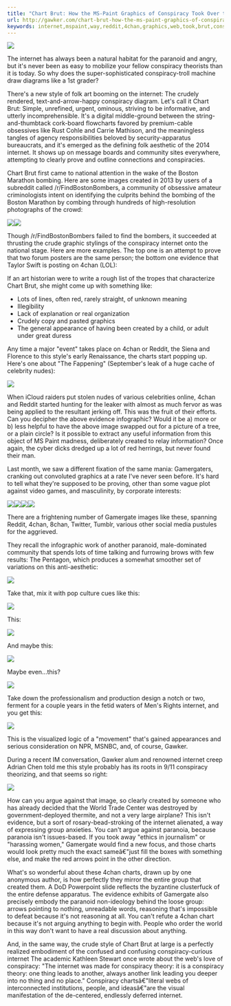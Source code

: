 ```yaml
---
title: "Chart Brut: How the MS-Paint Graphics of Conspiracy Took Over the Web"
url: http://gawker.com/chart-brut-how-the-ms-paint-graphics-of-conspiracy-too-1651851261
keywords: internet,mspaint,way,reddit,4chan,graphics,web,took,brut,conspiracy,style,evidence,created,chart
---
```

![](//images.gawker.com/mvhy9elgd3jaje8jyfmt/c_scale,fl_progressive,q_80,w_800.jpg)

The internet has always been a natural habitat for the paranoid and angry, but it\'s never been as easy to mobilize your fellow conspiracy theorists than it is today. So why does the super-sophisticated conspiracy-troll machine draw diagrams like a 1st grader?

There\'s a new style of folk art booming on the internet: The crudely rendered, text-and-arrow-happy conspiracy diagram. Let\'s call it Chart Brut: Simple, unrefined, urgent, ominous, striving to be informative, and utterly incomprehensible. It\'s a digital middle-ground between the string-and-thumbtack cork-board flowcharts favored by premium-cable obsessives like Rust Cohle and Carrie Mathison, and the meaningless tangles of agency responsibilities beloved by security-apparatus bureaucrats, and it\'s emerged as the defining folk aesthetic of the 2014 internet. It shows up on message boards and community sites everywhere, attempting to clearly prove and outline connections and conspiracies.

Chart Brut first came to national attention in the wake of the Boston Marathon bombing. Here are some images created in 2013 by users of a subreddit called /r/FindBostonBombers, a community of obsessive amateur criminologists intent on identifying the culprits behind the bombing of the Boston Marathon by combing through hundreds of high-resolution photographs of the crowd:

![](//images.gawker.com/dsrszv4nkxkcd8vzlibf/c_scale,fl_progressive,q_80,w_800.jpg)![](//images.gawker.com/oj7xltmqqp5cjvihzzac/c_scale,fl_progressive,q_80,w_800.jpg)

Though /r/FindBostonBombers failed to find the bombers, it succeeded at thrusting the crude graphic stylings of the conspiracy internet onto the national stage. Here are more examples. The top one is an attempt to prove that two forum posters are the same person; the bottom one evidence that Taylor Swift is posting on 4chan (LOL):

If an art historian were to write a rough list of the tropes that characterize Chart Brut, she might come up with something like:

-   Lots of lines, often red, rarely straight, of unknown meaning
-   Illegibility
-   Lack of explanation or real organization
-   Crudely copy and pasted graphics
-   The general appearance of having been created by a child, or adult under great duress

Any time a major \"event\" takes place on 4chan or Reddit, the Siena and Florence to this style\'s early Renaissance, the charts start popping up. Here\'s one about \"The Fappening\" (September\'s leak of a huge cache of celebrity nudes):

![](//images.gawker.com/ptkvexkqf7flk5hqe7ov/c_fit,fl_progressive,q_80,w_636.jpg)

When iCloud raiders put stolen nudes of various celebrities online, 4chan and Reddit started hunting for the leaker with almost as much fervor as was being applied to the resultant jerking off. This was the fruit of their efforts. Can you decipher the above evidence infographic? Would it be a) more or b) less helpful to have the above image swapped out for a picture of a tree, or a plain circle? Is it possible to extract any useful information from this object of MS Paint madness, deliberately created to relay information? Once again, the cyber dicks dredged up a lot of red herrings, but never found their man.

Last month, we saw a different fixation of the same mania: Gamergaters, cranking out convoluted graphics at a rate I\'ve never seen before. It\'s hard to tell what they\'re supposed to be proving, other than some vague plot against video games, and masculinity, by corporate interests:

![](//images.gawker.com/zp3lqwqkw9bnoyjqpsog/c_fit,fl_progressive,q_80,w_636.png)![](//images.gawker.com/nomvq0ygfdfwkuqjnme2/c_fit,fl_progressive,q_80,w_636.png)![](//images.gawker.com/chknfhmelzwrv2jrlfas/c_scale,fl_progressive,q_80,w_800.jpg)![](//images.gawker.com/tpfqy8rf03sb7hhbt9vi/c_scale,fl_progressive,q_80,w_800.jpg)

[](http://knowyourmeme.com/memes/events/quinnspiracy/photos)There are a frightening number of Gamergate images like these, spanning Reddit, 4chan, 8chan, Twitter, Tumblr, various other social media pustules for the aggrieved.

They recall the infographic work of another paranoid, male-dominated community that spends lots of time talking and furrowing brows with few results: [](http://gizmodo.com/5813209/the-us-armys-plan-to-stop-making-powerpoint-debacles-like-this)The Pentagon, which produces a somewhat smoother set of variations on this anti-aesthetic:

![](//images.gawker.com/vadfg5duyxpqso4grvb7/original.png)

Take that, mix it with pop culture cues like this:

![](//images.gawker.com/sosxezrfelirznmvfnha/c_fit,fl_progressive,q_80,w_636.jpg)

This:

![](//images.gawker.com/giuwdldw9wzq5qeygdvu/c_scale,fl_progressive,q_80,w_800.jpg)

And maybe this:

![](//images.gawker.com/wiyqz14fym55gmlissmi/c_scale,fl_progressive,q_80,w_800.jpg)

Maybe even\...this?

![](//images.gawker.com/li1q8cq77cgraxsexfth/c_scale,fl_progressive,q_80,w_800.jpg)

Take down the professionalism and production design a notch or two, ferment for a couple years in the fetid waters of Men\'s Rights internet, and you get this:

![](//images.gawker.com/jcvgpzzatzdgnub6zd2k/c_fit,fl_progressive,q_80,w_636.png)

This is the visualized logic of a \"movement\" that\'s gained appearances and serious consideration on NPR, MSNBC, and, of course, Gawker.

During a recent IM conversation, Gawker alum and renowned internet creep Adrian Chen told me this style probably has its roots in 9/11 conspiracy theorizing, and that seems so right:

![](//images.gawker.com/rhk2jsbmfbdo1e5xz1ey/c_scale,fl_progressive,q_80,w_800.jpg)

How can you argue against that image, so clearly created by someone who has already decided that the World Trade Center was destroyed by government-deployed thermite, and not a very large airplane? This isn\'t evidence, but a sort of rosary-bead-stroking of the internet alienated, a way of expressing group anxieties. You can\'t argue against paranoia, because paranoia isn\'t issues-based. If you took away \"ethics in journalism\" or \"harassing women,\" Gamergate would find a new focus, and those charts would look pretty much the exact sameâ€"just fill the boxes with something else, and make the red arrows point in the other direction.

What\'s so wonderful about these 4chan charts, drawn up by one anonymous author, is how perfectly they mirror the entire group that created them. A DoD Powerpoint slide reflects the byzantine clusterfuck of the entire defense apparatus. The evidence exhibits of Gamergate also precisely embody the paranoid non-ideology behind the loose group: arrows pointing to nothing, unreadable words, reasoning that\'s impossible to defeat because it\'s not reasoning at all. You can\'t refute a 4chan chart because it\'s not arguing anything to begin with. People who order the world in this way don\'t want to have a real discussion about anything.

And, in the same way, the crude style of Chart Brut at large is a perfectly realized embodiment of the confused and confusing conspiracy-curious internet [](http://nationalism.org/patranoia/dean-theorizing.htm)The academic Kathleen Stewart once wrote about the web\'s love of conspiracy: \"The internet was made for conspiracy theory: it is a conspiracy theory: one thing leads to another, always another link leading you deeper into no thing and no place.\" Conspiracy chartsâ€"literal webs of interconnected institutions, people, and ideasâ€"are the visual manifestation of the de-centered, endlessly deferred internet.
